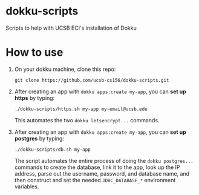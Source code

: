 # dokku-scripts
Scripts to help with UCSB ECI's installation of Dokku

# How to use

1. On your dokku machine, clone this repo:
   ```
   git clone https://github.com/ucsb-cs156/dokku-scripts.git
   ```
2. After creating an app with `dokku apps:create my-app`, you can **set up https** by typing:

   ```
   ./dokku-scripts/https.sh my-app my-email@ucsb.edu
   ```
   
   This automates the two `dokku letsencrypt...` commands.
   
3. After creating an app with `dokku apps:create my-app`, you can **set up postgres** by typing:

   ```
   ./dokku-scripts/db.sh my-app
   ```
   
   The script automates the entire process of doing the `dokku postgres...` commands to create
   the database, link it to the app, look up the IP address, parse out the username, password,
   and database name, and then construct and set the needed `JDBC_DATABASE_*` environment variables.
   
